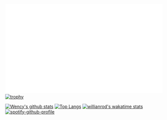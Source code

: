![Profile Banner](/assets/images/banner.svg "Profile Banner")
[![trophy](https://github-profile-trophy.vercel.app/?username=deadmantfa&theme=onedark)](https://github.com/ryo-ma/github-profile-trophy)

[![Wency's github stats](https://github-readme-stats.vercel.app/api?username=deadmantfa)](https://github.com/anuraghazra/github-readme-stats)
[![Top Langs](https://github-readme-stats.vercel.app/api/top-langs/?username=deadmantfa)](https://github.com/anuraghazra/github-readme-stats)
[![willianrod's wakatime stats](https://github-readme-stats.vercel.app/api/wakatime?username=@deadmantfa)](https://github.com/anuraghazra/github-readme-stats)
[![spotify-github-profile](https://spotify-github-profile.vercel.app/api/view?uid=12173715755&cover_image=true&theme=default)](https://spotify-github-profile.vercel.app/api/view?uid=12173715755&redirect=true)
